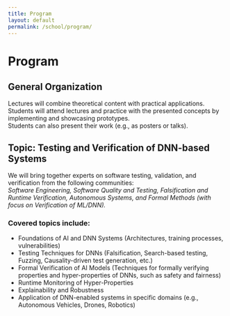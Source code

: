 ```yaml
---
title: Program
layout: default
permalink: /school/program/
---
```


# Program

## General Organization
Lectures will combine theoretical content with practical applications.  
Students will attend lectures and practice with the presented concepts by implementing and showcasing prototypes.  
Students can also present their work (e.g., as posters or talks).

## Topic: Testing and Verification of DNN-based Systems
We will bring together experts on software testing, validation, and verification from the following communities:  
*Software Engineering, Software Quality and Testing, Falsification and Runtime Verification, Autonomous Systems, and Formal Methods (with focus on Verification of ML/DNN).*

### Covered topics include:
- Foundations of AI and DNN Systems (Architectures, training processes, vulnerabilities)
- Testing Techniques for DNNs (Falsification, Search-based testing, Fuzzing, Causality-driven test generation, etc.)
- Formal Verification of AI Models (Techniques for formally verifying properties and hyper-properties of DNNs, such as safety and fairness)
- Runtime Monitoring of Hyper-Properties
- Explainability and Robustness
- Application of DNN-enabled systems in specific domains (e.g., Autonomous Vehicles, Drones, Robotics)

